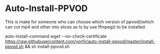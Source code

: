 # Auto-Install-PPVOD
This is make for someone who can choose which version of ppvod((which can cut mp4 and other into slices as ts by use ffmpeg)) to be installed.

auto-install-command
wget --no-check-certificate https://raw.githubusercontent.com/yorfir/auto-install-ppvod/master/install-ppvod.sh && sh install-ppvod.sh
